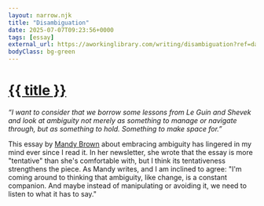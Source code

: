 ```yaml
---
layout: narrow.njk
title: "Disambiguation"
date: 2025-07-07T09:23:56+0000
tags: [essay]
external_url: https://aworkinglibrary.com/writing/disambiguation?ref=daniel.pizza
bodyClass: bg-green
---
```


<h1><a href="{{ external_url }}">{{ title }}</a></h1>

_“I want to consider that we borrow some lessons from Le Guin and Shevek and look at ambiguity not merely as something to manage or navigate through, but as something to hold. Something to make space for.”_

This essay by [Mandy Brown](https://aworkinglibrary.com/about/?ref=daniel.pizza "Mandy Brown") about embracing ambiguity has lingered in my mind ever since I read it. In her newsletter, she wrote that the essay is more "tentative" than she's comfortable with, but I think its tentativeness strengthens the piece. As Mandy writes, and I am inclined to agree: "I'm coming around to thinking that ambiguity, like change, is a constant companion. And maybe instead of manipulating or avoiding it, we need to listen to what it has to say."
